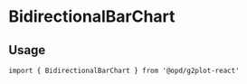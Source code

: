 # BidirectionalBarChart

## Usage

```tsx | pure
import { BidirectionalBarChart } from '@opd/g2plot-react'
```

<API src="../../src/plots/bidirectional-bar/index.tsx" />
